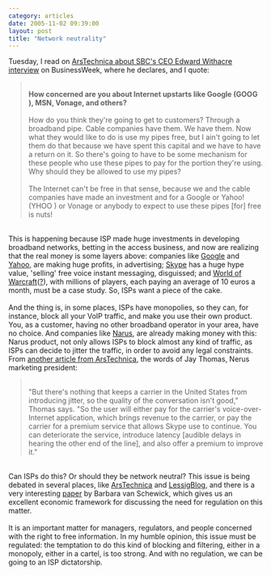 ```yaml
---
category: articles
date: 2005-11-02 09:39:00
layout: post
title: "Network neutrality"
---
```


Tuesday, I read on <a href="http://arstechnica.com/news.ars/post/20051031-5498.html">ArsTechnica about SBC's CEO Edward Withacre interview</a> on BusinessWeek, where he declares, and I quote:<br /><blockquote><br /> <b>How concerned are you about Internet upstarts like Google (GOOG ), MSN, Vonage, and others?</b><br><br /> How do you think they're going to get to customers? Through a broadband pipe. Cable companies have them. We have them. Now what they would like to do is use my pipes free, but I ain't going to let them do that because we have spent this capital and we have to have a return on it. So there's going to have to be some mechanism for these people who use these pipes to pay for the portion they're using. Why should they be allowed to use my pipes?<br><br /> The Internet can't be free in that sense, because we and the cable companies have made an investment and for a Google or Yahoo! (YHOO ) or Vonage or anybody to expect to use these pipes [for] free is nuts!<br /></blockquote><br />This is happening because ISP made huge investments in developing broadband networks, betting in the access business, and now are realizing that the real money is some layers above: companies like <a href="http://google.com">Google</a> and <a href="http://yahoo.com">Yahoo</a>, are making huge profits, in advertising; <a href="http://skype.com">Skype</a> has a huge hype value, 'selling' free voice instant messaging, disguissed; and <a href="http://www.worldofwarcraft.com/">World of Warcraft</a>(<a href="http://en.wikipedia.org/wiki/World_of_warcraft">?</a>), with millions of players, each paying an average of 10 euros a month, must be a case study. So, ISPs want a piece of the cake.<br /><br />And the thing is, in some places, ISPs have monopolies, so they can, for instance, block all your VoIP traffic, and make you use their own product. You, as a customer, having no other broadband operator in your area, have no choice. And companies like <a href="http://narus.com/">Narus</a>, are already making money with this: Narus product, not only allows ISPs to block almost any kind of traffic, as ISPs can decide to jitter the traffic, in order to avoid any legal constraints. From <a href="http://arstechnica.com/news.ars/post/20051024-5475.html">another article from ArsTechnica</a>, the words of Jay Thomas, Nerus marketing president:<br /><blockquote><br /> &quot;But there's nothing that keeps a carrier in the United States from introducing jitter, so the quality of the conversation isn't good,&quot; Thomas says. &quot;So the user will either pay for the carrier's voice-over-Internet application, which brings revenue to the carrier, or pay the carrier for a premium service that allows Skype use to continue. You can deteriorate the service, introduce latency [audible delays in hearing the other end of the line], and also offer a premium to improve it.&quot;<br /></blockquote><br />Can ISPs do this? Or should they be network neutral? This issue is being debated in several places, like <a href="http://arstechnica.com/news.ars/post/20051031-5498.html">ArsTechnica</a> and <a href="http://www.lessig.org/blog/archives/003148.shtml">LessigBlog</a>, and there is a very interesting <a href="http://www.lessig.org/blog/archives/b_paper.pdf">paper</a> by Barbara van Schewick, which gives us an excellent economic framework for discussing the need for regulation on this matter. <br /><br />It is an important matter for managers, regulators, and people concerned with the right to free information. In my humble opinion, this issue must be regulated: the temptation to do this kind of blocking and filtering, either in a monopoly, either in a cartel, is too strong. And with no regulation, we can be going to an ISP dictatorship.
